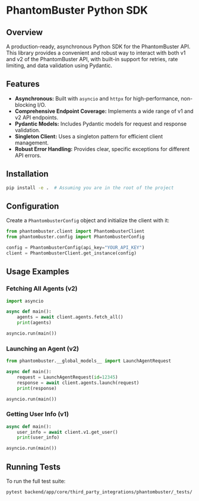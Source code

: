 # PhantomBuster Python SDK

## Overview

A production-ready, asynchronous Python SDK for the PhantomBuster API. This library provides a convenient and robust way to interact with both v1 and v2 of the PhantomBuster API, with built-in support for retries, rate limiting, and data validation using Pydantic.

## Features

- **Asynchronous:** Built with `asyncio` and `httpx` for high-performance, non-blocking I/O.
- **Comprehensive Endpoint Coverage:** Implements a wide range of v1 and v2 API endpoints.
- **Pydantic Models:** Includes Pydantic models for request and response validation.
- **Singleton Client:** Uses a singleton pattern for efficient client management.
- **Robust Error Handling:** Provides clear, specific exceptions for different API errors.

## Installation

```bash
pip install -e .  # Assuming you are in the root of the project
```

## Configuration

Create a `PhantombusterConfig` object and initialize the client with it:

```python
from phantombuster.client import PhantombusterClient
from phantombuster.config import PhantombusterConfig

config = PhantombusterConfig(api_key="YOUR_API_KEY")
client = PhantombusterClient.get_instance(config)
```

## Usage Examples

### Fetching All Agents (v2)

```python
import asyncio

async def main():
    agents = await client.agents.fetch_all()
    print(agents)

asyncio.run(main())
```

### Launching an Agent (v2)

```python
from phantombuster.__global_models__ import LaunchAgentRequest

async def main():
    request = LaunchAgentRequest(id=12345)
    response = await client.agents.launch(request)
    print(response)

asyncio.run(main())
```

### Getting User Info (v1)

```python
async def main():
    user_info = await client.v1.get_user()
    print(user_info)

asyncio.run(main())
```

## Running Tests

To run the full test suite:

```bash
pytest backend/app/core/third_party_integrations/phantombuster/_tests/
```
